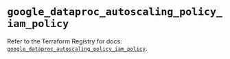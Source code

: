 # `google_dataproc_autoscaling_policy_iam_policy`

Refer to the Terraform Registry for docs: [`google_dataproc_autoscaling_policy_iam_policy`](https://registry.terraform.io/providers/hashicorp/google-beta/6.14.1/docs/resources/google_dataproc_autoscaling_policy_iam_policy).
